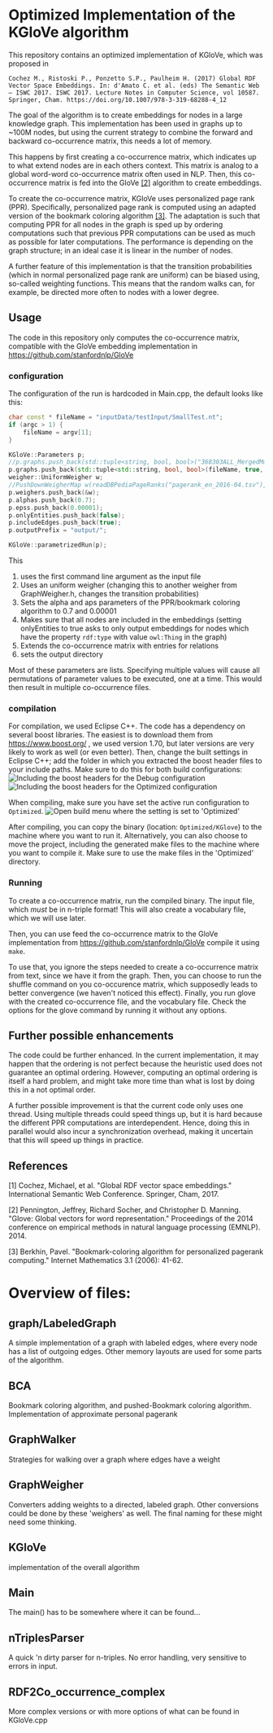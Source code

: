
# Optimized Implementation of the KGloVe algorithm #

This repository contains an optimized implementation of KGloVe, which was proposed in


    Cochez M., Ristoski P., Ponzetto S.P., Paulheim H. (2017) Global RDF Vector Space Embeddings. In: d'Amato C. et al. (eds) The Semantic Web – ISWC 2017. ISWC 2017. Lecture Notes in Computer Science, vol 10587. Springer, Cham. https://doi.org/10.1007/978-3-319-68288-4_12


The goal of the algorithm is to create embeddings for nodes in a large knowledge graph.
This implementation has been used in graphs up to ~100M nodes, but using the current strategy to combine the forward and backward co-occurrence matrix, this needs a lot of memory.

This happens by first creating a co-occurrence matrix, which indicates up to what extend nodes are in each others context.
This matrix is analog to a global word-word co-occurrence matrix often used in NLP.
Then, this co-occurrence matrix is fed into the GloVe [[2]](#2) algorithm to create embeddings.

To create the co-occurrence matrix, KGloVe uses personalized page rank (PPR). Specifically, personalized page rank is computed using an adapted version of the bookmark coloring algorithm [[3]](#3).
The adaptation is such that computing PPR for all nodes in the graph is sped up by ordering computations such that previous PPR computations can be used as much as possible for later computations. The performance is depending on the graph structure; in an ideal case it is linear in the number of nodes.

A further feature of this implementation is that the transition probabilities (which in normal personalized page rank are uniform) can be biased using, so-called weighting functions.
This means that the random walks can, for example, be directed more often to nodes with a lower degree.


## Usage

The code in this repository only computes the co-occurrence matrix, compatible with the GloVe embedding implementation in https://github.com/stanfordnlp/GloVe

### configuration

The configuration of the run is hardcoded in Main.cpp, the default looks like this:

```c++
char const * fileName = "inputData/testInput/SmallTest.nt";
if (argc > 1) {
    fileName = argv[1];
}

KGloVe::Parameters p;
//p.graphs.push_back(std::tuple<string, bool, bool>("368303ALL_MergedMultiline_no-empty-lines_sort-uniq_error-boxer.nt", false, true));
p.graphs.push_back(std::tuple<std::string, bool, bool>(fileName, true, true));
weigher::UniformWeigher w;
//PushDownWeigherMap w(readDBPediaPageRanks("pagerank_en_2016-04.tsv"), 0.2);
p.weighers.push_back(&w);
p.alphas.push_back(0.7);
p.epss.push_back(0.00001);
p.onlyEntities.push_back(false);
p.includeEdges.push_back(true);
p.outputPrefix = "output/";

KGloVe::parametrizedRun(p);
```
This

1. uses the first command line argument as the input file
2. Uses an uniform weigher (changing this to another weigher from GraphWeigher.h, changes the transition probabilities)
3. Sets the alpha and aps parameters of the PPR/bookmark coloring algorithm to 0.7 and 0.00001
4. Makes sure that all nodes are included in the embeddings (setting onlyEntities to true asks to only output embeddings for nodes which have the property `rdf:type` with value `owl:Thing` in the graph)
5. Extends the co-occurrence matrix with entries for relations
6. sets the output directory

Most of these parameters are lists. Specifying multiple values will cause all permutations of parameter values to be executed, one at a time.
This would then result in multiple co-occurrence files.

### compilation

For compilation, we used Eclipse C++.
The code has a dependency on several boost libraries.
The easiest is to download them from https://www.boost.org/ , we used version 1.70, but later versions are very likely to work as well (or even better).
Then, change the built settings in Eclipse C++; add the folder in which you extracted the boost header files to your include paths.
Make sure to do this for both build configurations:
![Including the boost headers for the Debug configuration](img/boost_debug.png "Inclding the headers in the debug configuration")
![Including the boost headers for the Optimized configuration](img/boost_optimized.png "Inclding the headers in the optimized configuration")


When compiling, make sure you have set the active run configuration to `Optimized`.
![Open build menu where the setting is set to 'Optimized'](img/built-target-optimized.png "Setting the active run configuration to 'Optimized'")

After compiling, you can copy the binary (location: `Optimized/KGlove`) to the machine where you want to run it.
Alternatively, you can also choose to move the project, including the generated make files to the machine where you want to compile it. Make sure to use the make files in the 'Optimized' directory.

### Running

To create a co-occurrence matrix, run the compiled binary. The input file, which *must* be in n-triple format!
This will also create a vocabulary file, which we will use later.

Then, you can use feed the co-occurrence matrix to the GloVe implementation from https://github.com/stanfordnlp/GloVe
compile it using `make`.

To use that, you ignore the steps needed to create a co-occurrence matrix from text, since we have it from the graph.
Then, you can choose to run the shuffle command on you co-occurence matrix, which supposedly leads to better convergence (we haven't noticed this effect).
Finally, you run glove with the created co-occurrence file, and the vocabulary file. Check the options for the glove command by running it without any options.



## Further possible enhancements

The code could be further enhanced. In the current implementation, it may happen that the ordering is not perfect because the heuristic used does not guarantee an optimal ordering. However, computing an optimal ordering is itself a hard problem, and might take more time than what is lost by doing this in a not optimal order.

A further possible improvement is that the current code only uses one thread. Using multiple threads could speed things up, but it is hard because the different PPR computations are interdependent.
Hence, doing this in parallel would also incur a synchronization overhead, making it uncertain that this will speed up things in practice.

## References

<a id="1">[1]</a> Cochez, Michael, et al. "Global RDF vector space embeddings." International Semantic Web Conference. Springer, Cham, 2017.

<a id="2">[2]</a> Pennington, Jeffrey, Richard Socher, and Christopher D. Manning. "Glove: Global vectors for word representation." Proceedings of the 2014 conference on empirical methods in natural language processing (EMNLP). 2014.

<a id="3">[3]</a> Berkhin, Pavel. "Bookmark-coloring algorithm for personalized pagerank computing." Internet Mathematics 3.1 (2006): 41-62.





Overview of files:
=====================

graph/LabeledGraph
------
A simple implementation of a graph with labeled edges, where every node has a list of outgoing edges.
Other memory layouts are used for some parts of the algorithm.


BCA
----
Bookmark coloring algorithm, and pushed-Bookmark coloring algorithm.
Implementation of approximate personal pagerank


GraphWalker
-------------
Strategies for walking over a graph where edges have a weight


GraphWeigher
-------------
Converters adding weights to a directed, labeled graph.
Other conversions could be done by these 'weighers' as well. The final naming for these might need some thinking.


KGloVe
------
implementation of the overall algorithm


Main
------
The main() has to be somewhere where it can be found...


nTriplesParser
---------------
A quick 'n dirty parser for n-triples. No error handling, very sensitive to errors in input.


RDF2Co_occurrence_complex
-------------------
More complex versions or with more options of what can be found in KGloVe.cpp





